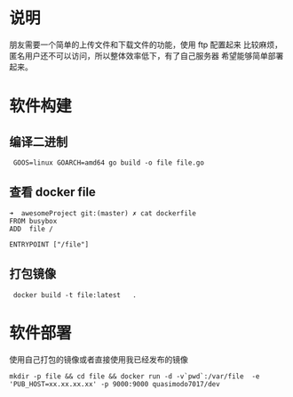 # 说明

朋友需要一个简单的上传文件和下载文件的功能，使用 ftp 配置起来
比较麻烦，匿名用户还不可以访问，所以整体效率低下，有了自己服务器
希望能够简单部署起来。

# 软件构建
## 编译二进制
```
 GOOS=linux GOARCH=amd64 go build -o file file.go
```
## 查看 docker file 

```
➜  awesomeProject git:(master) ✗ cat dockerfile 
FROM busybox
ADD  file /

ENTRYPOINT ["/file"]
```

## 打包镜像 

```
 docker build -t file:latest   .
```

# 软件部署
使用自己打包的镜像或者直接使用我已经发布的镜像

```
mkdir -p file && cd file && docker run -d -v`pwd`:/var/file  -e 'PUB_HOST=xx.xx.xx.xx' -p 9000:9000 quasimodo7017/dev
```
